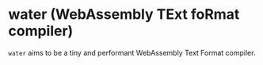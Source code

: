 # water (WebAssembly TExt foRmat compiler)

`water` aims to be a tiny and performant WebAssembly Text Format compiler.


